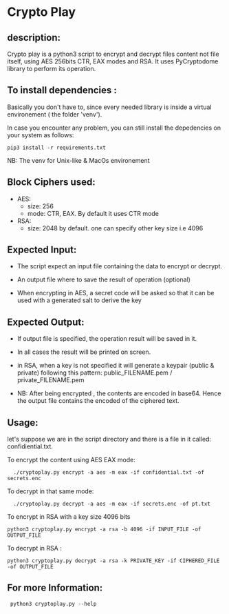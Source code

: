 
# Crypto Play                 
 


## description:
    
Crypto play is a python3 script to encrypt and decrypt files content not file itself, using AES 256bits CTR, EAX modes and RSA.
It uses PyCryptodome library to perform its operation.

## To install dependencies : 

Basically you don't have to, since every needed library is inside a virtual environement ( the folder 'venv').

In case you encounter any problem, you can still install the depedencies on your system as follows: 

    pip3 install -r requirements.txt
    
    
NB: The venv for Unix-like & MacOs environement


## Block Ciphers used:
* AES:
   - size: 256
   - mode: CTR, EAX. By default it uses CTR mode
* RSA:
   - size: 2048 by default. one can specify other key size i.e 4096


## Expected Input: 
* The script expect an input file containing the data to encrypt or decrypt.

* An output file where to save the result of operation (optional)
    
* When encrypting in AES, a secret code will be asked so that it can be used  with a generated salt to derive the key


## Expected Output:
* If output file is specified, the operation result will be saved in it.
* In all cases the result will be printed on screen.
 
* in RSA, when a key is not specified it will generate a keypair (public & private) following this pattern: public_FILENAME.pem / private_FILENAME.pem
    
* NB: After being encrypted , the contents are encoded in base64. Hence the output file contains the encoded of the ciphered text. 


## Usage: 
let's suppose we are in the script directory and there is  a file in it called: confidiential.txt.

To encrypt the content using AES EAX mode:
      
      ./cryptoplay.py encrypt -a aes -m eax -if confidential.txt -of secrets.enc
      

To decrypt in that same mode: 
      
      ./cryptoplay.py decrypt -a aes -m eax -if secrets.enc -of pt.txt
      

To encrypt in RSA with a key size 4096 bits
    
    python3 cryptoplay.py encrypt -a rsa -b 4096 -if INPUT_FILE -of OUTPUT_FILE
    

To decrypt in RSA :
    
    python3 cryptoplay.py decrypt -a rsa -k PRIVATE_KEY -if CIPHERED_FILE -of OUTPUT_FILE
    

    

## For more Information:
    
     python3 cryptoplay.py --help  
    

